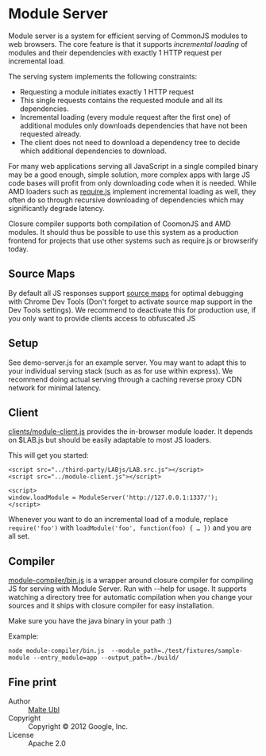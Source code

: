 Module Server
==============

Module server is a system for efficient serving of CommonJS modules to web browsers. The core feature is that it supports *incremental loading* of modules and their dependencies with exactly 1 HTTP request per incremental load.

The serving system implements the following constraints:

- Requesting a module initiates exactly 1 HTTP request
- This single requests contains the requested module and all its dependencies.
- Incremental loading (every module request after the first one) of additional modules only downloads dependencies that have not been requested already.
- The client does not need to download a dependency tree to decide which additional dependencies to download.

For many web applications serving all JavaScript in a single compiled binary may be a good enough, simple solution, more complex apps with large JS code bases will profit from only downloading code when it is needed. While AMD loaders such as [require.js](http://requirejs.org/) implement incremental loading as well, they often do so through recursive downloading of dependencies which may significantly degrade latency.

Closure compiler supports both compilation of CoomonJS and AMD modules. It should thus be possible to use this system as a production frontend for projects that use other systems such as require.js or browserify today.

## Source Maps

By default all JS responses support [source maps](http://www.html5rocks.com/en/tutorials/developertools/sourcemaps/) for optimal debugging with Chrome Dev Tools (Don't forget to activate source map support in the Dev Tools settings). We recommend to deactivate this for production use, if you only want to provide clients access to obfuscated JS

## Setup

See demo-server.js for an example server. You may want to adapt this to your individual serving stack (such as as for use within express). We recommend doing actual serving through a caching reverse proxy CDN network for minimal latency.

## Client

[clients/module-client.js](blob/master/clients/module-client.js) provides the in-browser module loader. It depends on $LAB.js but should be easily adaptable to most JS loaders.

This will get you started:

    <script src="../third-party/LABjs/LAB.src.js"></script>
    <script src="../module-client.js"></script>

    <script>
    window.loadModule = ModuleServer('http://127.0.0.1:1337/');
    </script>

Whenever you want to do an incremental load of a module, replace `require('foo')` with `loadModule('foo', function(foo) { … })` and you are all set.

## Compiler

[module-compiler/bin.js](blob/master/module-compiler/bin.js) is a wrapper around closure compiler for compiling JS for serving with Module Server. Run with --help for usage. It supports watching a directory tree for automatic compilation when you change your sources and it ships with closure compiler for easy installation.

Make sure you have the java binary in your path :)

Example:

    node module-compiler/bin.js  --module_path=./test/fixtures/sample-module --entry_module=app --output_path=./build/

## Fine print

<dl>
  <dt>Author</dt><dd><a href="https://github.com/cramforce">Malte Ubl</a></dd>
  <dt>Copyright</dt><dd>Copyright © 2012 Google, Inc.</dd>
  <dt>License</dt><dd>Apache 2.0</dd>
</dl>